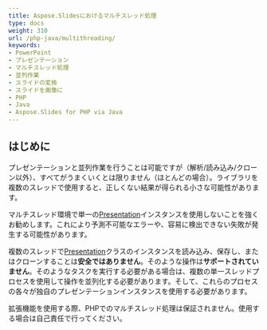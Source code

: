 ```yaml
---
title: Aspose.Slidesにおけるマルチスレッド処理
type: docs
weight: 310
url: /php-java/multithreading/
keywords:
- PowerPoint
- プレゼンテーション
- マルチスレッド処理
- 並列作業
- スライドの変換
- スライドを画像に
- PHP
- Java
- Aspose.Slides for PHP via Java
---
```


## **はじめに**

プレゼンテーションと並列作業を行うことは可能ですが（解析/読み込み/クローン以外）、すべてがうまくいくとは限りません（ほとんどの場合）。ライブラリを複数のスレッドで使用すると、正しくない結果が得られる小さな可能性があります。

マルチスレッド環境で単一の[Presentation](https://reference.aspose.com/slides/php-java/aspose.slides/Presentation)インスタンスを使用しないことを強くお勧めします。これにより予測不可能なエラーや、容易に検出できない失敗が発生する可能性があります。

複数のスレッドで[Presentation](https://reference.aspose.com/slides/php-java/aspose.slides/Presentation)クラスのインスタンスを読み込み、保存し、またはクローンすることは**安全ではありません**。そのような操作は**サポートされていません**。そのようなタスクを実行する必要がある場合は、複数の単一スレッドプロセスを使用して操作を並列化する必要があります。そして、これらのプロセスの各々が独自のプレゼンテーションインスタンスを使用する必要があります。

拡張機能を使用する際、PHPでのマルチスレッド処理は保証されません。使用する場合は自己責任で行ってください。